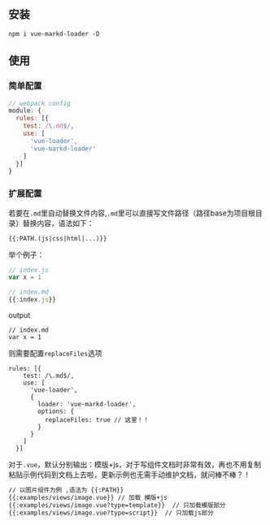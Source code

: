 ## 安装

```
npm i vue-markd-loader -D
```

## 使用

### 简单配置
```javascript
// webpack config
module: {
  rules: [{
    test: /\.md$/,
    use: [
      'vue-loader',
      'vue-markd-loader'
    ]
  }]
}
```

### 扩展配置

若要在`.md`里自动替换文件内容,`.md`里可以直接写文件路径（路径base为项目根目录）替换内容，语法如下：

```
{{:PATH.(js|css|html|...)}}
```
举个例子：

```javascript
// index.js
var x = 1

```

```javascript
// index.md
{{:index.js}}
```

output

```
// index.md
var x = 1
```

则需要配置`replaceFiles`选项

```
rules: [{
    test: /\.md$/,
    use: [
      'vue-loader',
      {
        loader: 'vue-markd-loader',
        options: {
          replaceFiles: true // 这里！！
        }
      }
    ]
  }]
```

对于`.vue`，默认分别输出：模版+js，对于写组件文档时非常有效，再也不用复制粘贴示例代码到文档上去啦，更新示例也无需手动维护文档，就问棒不棒？！


```html
// 以图片组件为例 ,语法为 {{:PATH}}
{{:examples/views/image.vue}} // 加载 模版+js
{{:examples/views/image.vue?type=template}}  // 只加载模版部分
{{:examples/views/image.vue?type=script}}  // 只加载js部分

```
 
